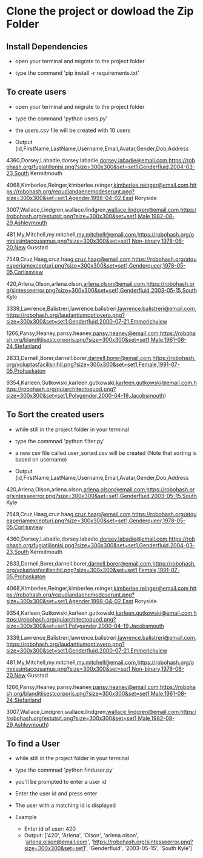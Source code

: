 # Clone the project or dowload the Zip Folder

## Install Dependencies

- open your terminal and migrate to the project folder

- type the command 'pip install -r requirements.txt'

## To create users

- open your terminal and migrate to the project folder

- type the command 'python users.py'

- the users.csv file will be created with 10 users

- Output (id,FirstName,LastName,Username,Email,Avatar,Gender,Dob,Address

4360,Dorsey,Labadie,dorsey.labadie,dorsey.labadie@email.com,<https://robohash.org/fugiatillonisi.png?size=300x300&set=set1,Genderfluid,2004-03-23,South> Kermitmouth

4068,Kimberlee,Reinger,kimberlee.reinger,kimberlee.reinger@email.com,<https://robohash.org/repudiandaenemodeserunt.png?size=300x300&set=set1,Agender,1998-04-02,East> Roryside

3007,Wallace,Lindgren,wallace.lindgren,wallace.lindgren@email.com,<https://robohash.org/estutsit.png?size=300x300&set=set1,Male,1982-08-29,Ashleymouth>

481,My,Mitchell,my.mitchell,my.mitchell@email.com,<https://robohash.org/omnissintaccusamus.png?size=300x300&set=set1,Non-binary,1978-06-20,New> Gusstad

7549,Cruz,Haag,cruz.haag,cruz.haag@email.com,<https://robohash.org/atqueaperiamexcepturi.png?size=300x300&set=set1,Genderqueer,1978-05-05,Corlissview>

420,Arlena,Olson,arlena.olson,arlena.olson@email.com,<https://robohash.org/sintesseerror.png?size=300x300&set=set1,Genderfluid,2003-05-15,South> Kyle

3339,Lawrence,Balistreri,lawrence.balistreri,lawrence.balistreri@email.com,<https://robohash.org/laudantiumoptiovero.png?size=300x300&set=set1,Genderfluid,2000-07-21,Emmerichview>

1266,Pansy,Heaney,pansy.heaney,pansy.heaney@email.com,<https://robohash.org/blanditiisestcorporis.png?size=300x300&set=set1,Male,1961-08-24,Stefanland>

2833,Darnell,Borer,darnell.borer,darnell.borer@email.com,<https://robohash.org/voluptasfacilisnihil.png?size=300x300&set=set1,Female,1991-07-05,Prohaskaton>

9354,Karleen,Gutkowski,karleen.gutkowski,karleen.gutkowski@email.com,<https://robohash.org/quiarchitectoquod.png?size=300x300&set=set1,Polygender,2000-04-19,Jacobsmouth>)

## To Sort the created users

- while still in the project folder in your terminal

- type the commnad 'python filter.py'

- a new csv file called user_sorted.csv will be created (Note that sorting is based on username)

- Output (id,FirstName,LastName,Username,Email,Avatar,Gender,Dob,Address

420,Arlena,Olson,arlena.olson,arlena.olson@email.com,<https://robohash.org/sintesseerror.png?size=300x300&set=set1,Genderfluid,2003-05-15,South> Kyle

7549,Cruz,Haag,cruz.haag,cruz.haag@email.com,<https://robohash.org/atqueaperiamexcepturi.png?size=300x300&set=set1,Genderqueer,1978-05-05,Corlissview>

4360,Dorsey,Labadie,dorsey.labadie,dorsey.labadie@email.com,<https://robohash.org/fugiatillonisi.png?size=300x300&set=set1,Genderfluid,2004-03-23,South> Kermitmouth

2833,Darnell,Borer,darnell.borer,darnell.borer@email.com,<https://robohash.org/voluptasfacilisnihil.png?size=300x300&set=set1,Female,1991-07-05,Prohaskaton>

4068,Kimberlee,Reinger,kimberlee.reinger,kimberlee.reinger@email.com,<https://robohash.org/repudiandaenemodeserunt.png?size=300x300&set=set1,Agender,1998-04-02,East> Roryside

9354,Karleen,Gutkowski,karleen.gutkowski,karleen.gutkowski@email.com,<https://robohash.org/quiarchitectoquod.png?size=300x300&set=set1,Polygender,2000-04-19,Jacobsmouth>

3339,Lawrence,Balistreri,lawrence.balistreri,lawrence.balistreri@email.com,<https://robohash.org/laudantiumoptiovero.png?size=300x300&set=set1,Genderfluid,2000-07-21,Emmerichview>

481,My,Mitchell,my.mitchell,my.mitchell@email.com,<https://robohash.org/omnissintaccusamus.png?size=300x300&set=set1,Non-binary,1978-06-20,New> Gusstad

1266,Pansy,Heaney,pansy.heaney,pansy.heaney@email.com,<https://robohash.org/blanditiisestcorporis.png?size=300x300&set=set1,Male,1961-08-24,Stefanland>

3007,Wallace,Lindgren,wallace.lindgren,wallace.lindgren@email.com,<https://robohash.org/estutsit.png?size=300x300&set=set1,Male,1982-08-29,Ashleymouth>)

## To find a User

- while still in the project folder in your terminal

- type the commnad 'python finduser.py'

- you'll be prompted to enter a user id

- Enter the user id and press enter

- The user with a matching id is displayed

- Example
  - Enter id of user: 420
  - Output: ['420', 'Arlena', 'Olson', 'arlena.olson', 'arlena.olson@email.com', 'https://robohash.org/sintesseerror.png?size=300x300&set=set1', 'Genderfluid', '2003-05-15', 'South Kyle']
